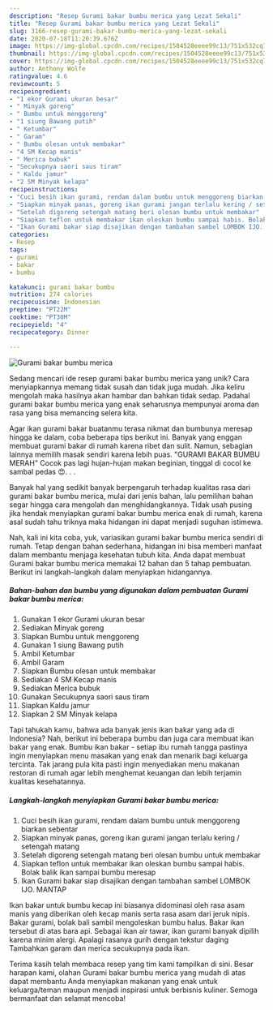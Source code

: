 ```yaml
---
description: "Resep Gurami bakar bumbu merica yang Lezat Sekali"
title: "Resep Gurami bakar bumbu merica yang Lezat Sekali"
slug: 3166-resep-gurami-bakar-bumbu-merica-yang-lezat-sekali
date: 2020-07-18T11:20:39.676Z
image: https://img-global.cpcdn.com/recipes/1504528eeee99c13/751x532cq70/gurami-bakar-bumbu-merica-foto-resep-utama.jpg
thumbnail: https://img-global.cpcdn.com/recipes/1504528eeee99c13/751x532cq70/gurami-bakar-bumbu-merica-foto-resep-utama.jpg
cover: https://img-global.cpcdn.com/recipes/1504528eeee99c13/751x532cq70/gurami-bakar-bumbu-merica-foto-resep-utama.jpg
author: Anthony Wolfe
ratingvalue: 4.6
reviewcount: 5
recipeingredient:
- "1 ekor Gurami ukuran besar"
- " Minyak goreng"
- " Bumbu untuk menggoreng"
- "1 siung Bawang putih"
- " Ketumbar"
- " Garam"
- " Bumbu olesan untuk membakar"
- "4 SM Kecap manis"
- " Merica bubuk"
- "Secukupnya saori saus tiram"
- " Kaldu jamur"
- "2 SM Minyak kelapa"
recipeinstructions:
- "Cuci besih ikan gurami, rendam dalam bumbu untuk menggoreng biarkan sebentar"
- "Siapkan minyak panas, goreng ikan gurami jangan terlalu kering / setengah matang"
- "Setelah digoreng setengah matang beri olesan bumbu untuk membakar"
- "Siapkan teflon untuk membakar ikan oleskan bumbu sampai habis. Bolak balik ikan sampai bumbu meresap"
- "Ikan Gurami bakar siap disajikan dengan tambahan sambel LOMBOK IJO. MANTAP"
categories:
- Resep
tags:
- gurami
- bakar
- bumbu

katakunci: gurami bakar bumbu 
nutrition: 274 calories
recipecuisine: Indonesian
preptime: "PT22M"
cooktime: "PT30M"
recipeyield: "4"
recipecategory: Dinner

---
```



![Gurami bakar bumbu merica](https://img-global.cpcdn.com/recipes/1504528eeee99c13/751x532cq70/gurami-bakar-bumbu-merica-foto-resep-utama.jpg)

Sedang mencari ide resep gurami bakar bumbu merica yang unik? Cara menyiapkannya memang tidak susah dan tidak juga mudah. Jika keliru mengolah maka hasilnya akan hambar dan bahkan tidak sedap. Padahal gurami bakar bumbu merica yang enak seharusnya mempunyai aroma dan rasa yang bisa memancing selera kita.

Agar ikan gurami bakar buatanmu terasa nikmat dan bumbunya meresap hingga ke dalam, coba beberapa tips berikut ini. Banyak yang enggan membuat gurami bakar di rumah karena ribet dan sulit. Namun, sebagian lainnya memilih masak sendiri karena lebih puas. &#34;GURAMI BAKAR BUMBU MERAH&#34; Cocok pas lagi hujan-hujan makan beginian, tinggal di cocol ke sambal pedas 😍. . .

Banyak hal yang sedikit banyak berpengaruh terhadap kualitas rasa dari gurami bakar bumbu merica, mulai dari jenis bahan, lalu pemilihan bahan segar hingga cara mengolah dan menghidangkannya. Tidak usah pusing jika hendak menyiapkan gurami bakar bumbu merica enak di rumah, karena asal sudah tahu triknya maka hidangan ini dapat menjadi suguhan istimewa.


Nah, kali ini kita coba, yuk, variasikan gurami bakar bumbu merica sendiri di rumah. Tetap dengan bahan sederhana, hidangan ini bisa memberi manfaat dalam membantu menjaga kesehatan tubuh kita. Anda dapat membuat Gurami bakar bumbu merica memakai 12 bahan dan 5 tahap pembuatan. Berikut ini langkah-langkah dalam menyiapkan hidangannya.

<!--inarticleads1-->

##### Bahan-bahan dan bumbu yang digunakan dalam pembuatan Gurami bakar bumbu merica:

1. Gunakan 1 ekor Gurami ukuran besar
1. Sediakan  Minyak goreng
1. Siapkan  Bumbu untuk menggoreng
1. Gunakan 1 siung Bawang putih
1. Ambil  Ketumbar
1. Ambil  Garam
1. Siapkan  Bumbu olesan untuk membakar
1. Sediakan 4 SM Kecap manis
1. Sediakan  Merica bubuk
1. Gunakan Secukupnya saori saus tiram
1. Siapkan  Kaldu jamur
1. Siapkan 2 SM Minyak kelapa


Tapi tahukah kamu, bahwa ada banyak jenis ikan bakar yang ada di Indonesia? Nah, berikut ini beberapa bumbu dan juga cara membuat ikan bakar yang enak. Bumbu ikan bakar - setiap ibu rumah tangga pastinya ingin menyiapkan menu masakan yang enak dan menarik bagi keluarga tercinta. Tak jarang pula kita pasti ingin menyediakan menu makanan restoran di rumah agar lebih menghemat keuangan dan lebih terjamin kualitas kesehatannya. 

<!--inarticleads2-->

##### Langkah-langkah menyiapkan Gurami bakar bumbu merica:

1. Cuci besih ikan gurami, rendam dalam bumbu untuk menggoreng biarkan sebentar
1. Siapkan minyak panas, goreng ikan gurami jangan terlalu kering / setengah matang
1. Setelah digoreng setengah matang beri olesan bumbu untuk membakar
1. Siapkan teflon untuk membakar ikan oleskan bumbu sampai habis. Bolak balik ikan sampai bumbu meresap
1. Ikan Gurami bakar siap disajikan dengan tambahan sambel LOMBOK IJO. MANTAP


Ikan bakar untuk bumbu kecap ini biasanya didominasi oleh rasa asam manis yang diberikan oleh kecap manis serta rasa asam dari jeruk nipis. Bakar gurami, bolak bali sambil mengoleskan bumbu halus. Bakar ikan tersebut di atas bara api. Sebagai ikan air tawar, ikan gurami banyak dipilih karena minim alergi. Apalagi rasanya gurih dengan tekstur daging Tambahkan garam dan merica secukupnya pada ikan. 

Terima kasih telah membaca resep yang tim kami tampilkan di sini. Besar harapan kami, olahan Gurami bakar bumbu merica yang mudah di atas dapat membantu Anda menyiapkan makanan yang enak untuk keluarga/teman maupun menjadi inspirasi untuk berbisnis kuliner. Semoga bermanfaat dan selamat mencoba!
